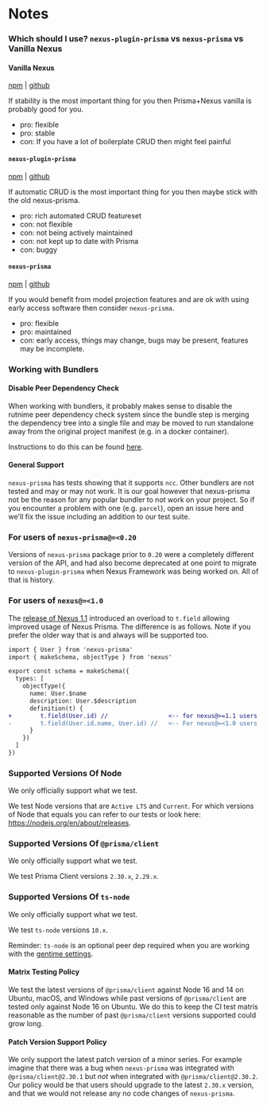# Notes

### Which should I use? `nexus-plugin-prisma` vs `nexus-prisma` vs Vanilla Nexus

#### Vanilla Nexus

[npm](https://npmjs.org/nexus) | [github](https://github.com/graphql-nexus/nexus)

If stability is the most important thing for you then Prisma+Nexus vanilla is probably good for you.

- pro: flexible
- pro: stable
- con: If you have a lot of boilerplate CRUD then might feel painful

#### `nexus-plugin-prisma`

[npm](https://npmjs.org/nexus-plugin-prisma) | [github](https://github.com/graphql-nexus/nexus-plugin-prisma)

If automatic CRUD is the most important thing for you then maybe stick with the old nexus-prisma.

- pro: rich automated CRUD featureset
- con: not flexible
- con: not being actively maintained
- con: not kept up to date with Prisma
- con: buggy

#### `nexus-prisma`

[npm](http://npmjs.org/nexus-prisma) | [github](https://github.com/prisma/nexus-prisma)

If you would benefit from model projection features and are ok with using early access software then consider `nexus-prisma`.

- pro: flexible
- pro: maintained
- con: early access, things may change, bugs may be present, features may be incomplete.

### Working with Bundlers

#### Disable Peer Dependency Check

When working with bundlers, it probably makes sense to disable the rutnime peer dependency check system since the bundle step is merging the dependency tree into a single file and may be moved to run standalone away from the original project manifest (e.g. in a docker container).

Instructions to do this can be found [here](/features#peer-dependency-validation).

#### General Support

`nexus-prisma` has tests showing that it supports `ncc`. Other bundlers are not tested and may or may not work. It is our goal however that nexus-prisma not be the reason for any popular bundler to not work on your project. So if you encounter a problem with one (e.g. `parcel`), open an issue here and we'll fix the issue including an addition to our test suite.

### For users of `nexus-prisma@=<0.20`

Versions of `nexus-prisma` package prior to `0.20` were a completely different version of the API, and had also become deprecated at one point to migrate to `nexus-plugin-prisma` when Nexus Framework was being worked on. All of that is history.

### For users of `nexus@=<1.0`

The [release of Nexus 1.1](https://github.com/graphql-nexus/nexus/releases/tag/1.0.0) introduced an overload to `t.field` allowing improved usage of Nexus Prisma. The difference is as follows. Note if you prefer the older way that is and always will be supported too.

```diff ts
import { User } from 'nexus-prisma'
import { makeSchema, objectType } from 'nexus'

export const schema = makeSchema({
  types: [
    objectType({
      name: User.$name
      description: User.$description
      definition(t) {
+        t.field(User.id) //                 <-- for nexus@>=1.1 users
-        t.field(User.id.name, User.id) //   <-- For nexus@=<1.0 users
      }
    })
  ]
})
```

### Supported Versions Of Node

We only officially support what we test.

We test Node versions that are `Active LTS` and `Current`. For which versions of Node that equals you can refer to our tests or look here: https://nodejs.org/en/about/releases.

### Supported Versions Of `@prisma/client`

We only officially support what we test.

We test Prisma Client versions `2.30.x`, `2.29.x`.

### Supported Versions Of `ts-node`

We only officially support what we test.

We test `ts-node` versions `10.x`.

Reminder: `ts-node` is an optional peer dep required when you are working with the [gentime settings](https://pris.ly/nexus-prisma/docs/settings/gentime).

#### Matrix Testing Policy

We test the latest versions of `@prisma/client` against Node 16 and 14 on Ubuntu, macOS, and Windows while past versions of `@prisma/client` are tested only against Node 16 on Ubuntu. We do this to keep the CI test matris reasonable as the number of past `@prisma/client` versions supported could grow long.

#### Patch Version Support Policy

We only support the latest patch version of a minor series. For example imagine that there was a bug when `nexus-prisma` was integrated with `@prisma/client@2.30.1` but _not_ when integrated with `@prisma/client@2.30.2`. Our policy would be that users should upgrade to the latest `2.30.x` version, and that we would not release any no code changes of `nexus-prisma`.

